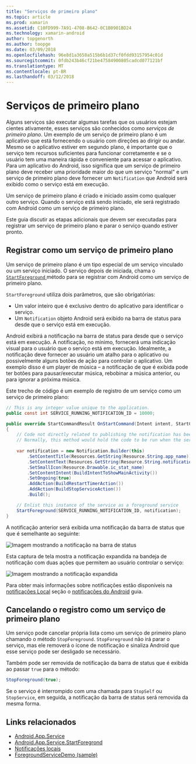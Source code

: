 ```yaml
---
title: "Serviços de primeiro plano"
ms.topic: article
ms.prod: xamarin
ms.assetid: C10FD999-7A91-4708-B642-0C1B0901BD24
ms.technology: xamarin-android
author: topgenorth
ms.author: toopge
ms.date: 03/09/2018
ms.openlocfilehash: 96e8d1a3658a515b6b1d37cf0fdd93157954c01d
ms.sourcegitcommit: 0fdb243b46cf21be47584900805cadcd077121bf
ms.translationtype: MT
ms.contentlocale: pt-BR
ms.lasthandoff: 03/12/2018
---
```

# <a name="foreground-services"></a>Serviços de primeiro plano

Alguns serviços são executar algumas tarefas que os usuários estejam cientes ativamente, esses serviços são conhecidos como _serviços de primeiro plano_. Um exemplo de um serviço de primeiro plano é um aplicativo que está fornecendo o usuário com direções ao dirigir ou andar. Mesmo se o aplicativo estiver em segundo plano, é importante que o serviço tem recursos suficientes para funcionar corretamente e se o usuário tem uma maneira rápida e conveniente para acessar o aplicativo. Para um aplicativo do Android, isso significa que um serviço de primeiro plano deve receber uma prioridade maior do que um serviço "normal" e um serviço de primeiro plano deve fornecer um `Notification` que Android será exibido como o serviço está em execução.
 
Um serviço de primeiro plano é criado e iniciado assim como qualquer outro serviço. Quando o serviço está sendo iniciado, ele será registrado com Android como um serviço de primeiro plano.
 
Este guia discutir as etapas adicionais que devem ser executadas para registrar um serviço de primeiro plano e parar o serviço quando estiver pronto.

## <a name="registering-as-a-foreground-service"></a>Registrar como um serviço de primeiro plano

Um serviço de primeiro plano é um tipo especial de um serviço vinculado ou um serviço iniciado. O serviço depois de iniciada, chama o [ `StartForeground` ](https://developer.xamarin.com/api/member/Android.App.Service.StartForeground/p/System.Int32/Android.App.Notification/) método para se registrar com Android como um serviço de primeiro plano.   

`StartForeground` utiliza dois parâmetros, que são obrigatórias:
 
* Um valor inteiro que é exclusivo dentro do aplicativo para identificar o serviço.
* Um `Notification` objeto Android será exibido na barra de status para desde que o serviço está em execução.

Android exibirá a notificação na barra de status para desde que o serviço está em execução. A notificação, no mínimo, fornecerá uma indicação visual para o usuário que o serviço está em execução. Idealmente, a notificação deve fornecer ao usuário um atalho para o aplicativo ou possivelmente alguns botões de ação para controlar o aplicativo. Um exemplo disso é um player de música &ndash; a notificação de que é exibida pode ter botões para pausar/executar música, rebobinar a música anterior, ou para ignorar a próxima música. 

Este trecho de código é um exemplo de registro de um serviço como um serviço de primeiro plano:   

```csharp
// This is any integer value unique to the application.
public const int SERVICE_RUNNING_NOTIFICATION_ID = 10000;

public override StartCommandResult OnStartCommand(Intent intent, StartCommandFlags flags, int startId)
{
    // Code not directly related to publishing the notification has been omitted for clarity.
    // Normally, this method would hold the code to be run when the service is started.
    
    var notification = new Notification.Builder(this)
        .SetContentTitle(Resources.GetString(Resource.String.app_name))
        .SetContentText(Resources.GetString(Resource.String.notification_text))
        .SetSmallIcon(Resource.Drawable.ic_stat_name)
        .SetContentIntent(BuildIntentToShowMainActivity())
        .SetOngoing(true)
        .AddAction(BuildRestartTimerAction())
        .AddAction(BuildStopServiceAction())
        .Build();

    // Enlist this instance of the service as a foreground service
    StartForeground(SERVICE_RUNNING_NOTIFICATION_ID, notification);
}
```

A notificação anterior será exibida uma notificação da barra de status que que é semelhante ao seguinte:

![Imagem mostrando a notificação na barra de status](foreground-services-images/foreground-services-01.png "imagem mostrando a notificação na barra de status")

Esta captura de tela mostra a notificação expandida na bandeja de notificação com duas ações que permitem ao usuário controlar o serviço:

![Imagem mostrando a notificação expandida](foreground-services-images/foreground-services-02.png "imagem mostrando a notificação expandida.")

Para obter mais informações sobre notificações estão disponíveis na [notificações Local](~/android/app-fundamentals/notifications/local-notifications.md) seção o [notificações do Android](~/android/app-fundamentals/notifications/index.md) guia.

## <a name="unregistering-as-a-foreground-service"></a>Cancelando o registro como um serviço de primeiro plano

Um serviço pode cancelar própria lista como um serviço de primeiro plano chamando o método `StopForeground`. `StopForeground` não irá parar o serviço, mas ele removerá o ícone de notificação e sinaliza Android que esse serviço pode ser desligado se necessário.

Também pode ser removida de notificação da barra de status que é exibida ao passar `true` para o método: 

```csharp
StopForeground(true);
```

Se o serviço é interrompido com uma chamada para `StopSelf` ou `StopService`, em seguida, a notificação da barra de status será removida da mesma forma.


## <a name="related-links"></a>Links relacionados

- [Android.App.Service](https://developer.xamarin.com/api/type/Android.App.Service/)
- [Android.App.Service.StartForegrond](https://developer.xamarin.com/api/member/Android.App.Service.StartForeground/p/System.Int32/Android.App.Notification/)
- [Notificações locais](~/android/app-fundamentals/notifications/local-notifications.md)
- [ForegroundServiceDemo (sample)](https://developer.xamarin.com/samples/monodroid/ApplicationFundamentals/ServiceSamples/ForegroundServiceDemo/)
